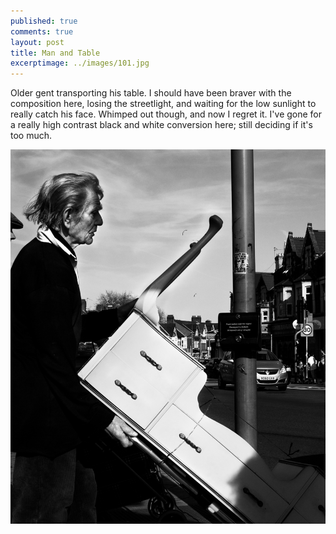 ```yaml
---
published: true
comments: true
layout: post
title: Man and Table
excerptimage: ../images/101.jpg
---
```


Older gent transporting his table. I should have been braver with the composition here, losing the streetlight, and waiting for the low sunlight to really catch his face. Whimped out though, and now I regret it. I've gone for a really high contrast  black and white conversion here; still deciding if it's too much. 

[![Image 101/365	25mm	f/7.1	ISO1000	1/1000](../images/101.jpg)](https://www.flickr.com/photos/tmadhavan/17169642805/)